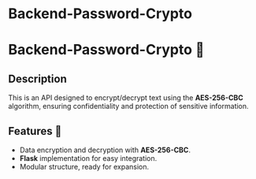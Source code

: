 # Backend-Password-Crypto
# Backend-Password-Crypto 🔐

## Description
This is an API designed to encrypt/decrypt text using the **AES-256-CBC** algorithm, ensuring confidentiality and protection of sensitive information.

## Features 🚀
- Data encryption and decryption with **AES-256-CBC**.
- **Flask** implementation for easy integration.
- Modular structure, ready for expansion.
